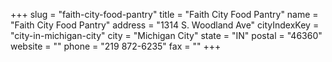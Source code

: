 +++
slug = "faith-city-food-pantry"
title = "Faith City Food Pantry"
name = "Faith City Food Pantry"
address = "1314 S. Woodland Ave"
cityIndexKey = "city-in-michigan-city"
city = "Michigan City"
state = "IN"
postal = "46360"
website = ""
phone = "219 872-6235"
fax = ""
+++
